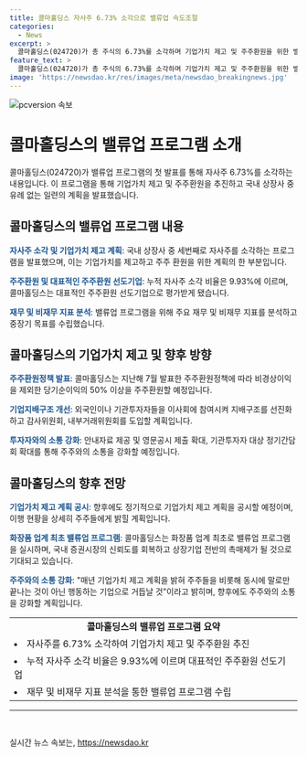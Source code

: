 ```yaml
---
title: 콜마홀딩스 자사주 6.73% 소각으로 밸류업 속도조절
categories:
  - News
excerpt: >
  콜마홀딩스(024720)가 총 주식의 6.73%를 소각하며 기업가치 제고 및 주주환원을 위한 밸류업 프로그램을 발표했다. 이는 국내 상장사 중 세 번째로, 화장품 업계 최초 사례이다. 주요 재무 지표를 분석하고 주주환원 정책을 통해 기업가치를 높이는데 비경상이익의 50% 이상을 주주환원으로 예정했으며, 기업지배구조의 핵심 지표 변화와 주주와의 소통 강화 등의 방안을 제시했다. 콜마홀딩스는 매년 기업가치 제고 계획을 공시할 예정이며, 화장품 업계 최초로 이를 시행함으로써 신뢰를 회복하고 촉매제가 될 것으로 기대했다.
feature_text: >
  콜마홀딩스(024720)가 총 주식의 6.73%를 소각하며 기업가치 제고 및 주주환원을 위한 밸류업 프로그램을 발표했다. 이는 국내 상장사 중 세 번째로, 화장품 업계 최초 사례이다. 주요 재무 지표를 분석하고 주주환원 정책을 통해 기업가치를 높이는데 비경상이익의 50% 이상을 주주환원으로 예정했으며, 기업지배구조의 핵심 지표 변화와 주주와의 소통 강화 등의 방안을 제시했다. 콜마홀딩스는 매년 기업가치 제고 계획을 공시할 예정이며, 화장품 업계 최초로 이를 시행함으로써 신뢰를 회복하고 촉매제가 될 것으로 기대했다.
image: 'https://newsdao.kr/res/images/meta/newsdao_breakingnews.jpg'
---
```


<p><img src="https://newsdao.kr/res/images/meta/newsdao_breakingnews.jpg" alt="pcversion 속보" /></p>

<h1>콜마홀딩스의 밸류업 프로그램 소개</h1>

<p data-ke-size="size16">콜마홀딩스(024720)가 밸류업 프로그램의 첫 발표를 통해 자사주 6.73%를 소각하는 내용입니다. 이 프로그램을 통해 기업가치 제고 및 주주환원을 추진하고 국내 상장사 중 유례 없는 일련의 계획을 발표했습니다.</p>

<h2 data-ke-size="size24">콜마홀딩스의 밸류업 프로그램 내용</h2>

<p><b><span style="color: #1a5490;">자사주 소각 및 기업가치 제고 계획</span></b>: 국내 상장사 중 세번째로 자사주를 소각하는 프로그램을 발표했으며, 이는 기업가치를 제고하고 주주 환원을 위한 계획의 한 부분입니다. </p>

<p><b><span style="color: #1a5490;">주주환원 및 대표적인 주주환원 선도기업</span></b>: 누적 자사주 소각 비율은 9.93%에 이르며, 콜마홀딩스는 대표적인 주주환원 선도기업으로 평가받게 됐습니다.</p>

<p><b><span style="color: #1a5490;">재무 및 비재무 지표 분석</span></b>: 밸류업 프로그램을 위해 주요 재무 및 비재무 지표를 분석하고 중장기 목표를 수립했습니다.</p>

<h2 data-ke-size="size24">콜마홀딩스의 기업가치 제고 및 향후 방향</h2>

<p><b><span style="color: #1a5490;">주주환원정책 발표</span></b>: 콜마홀딩스는 지난해 7월 발표한 주주환원정책에 따라 비경상이익을 제외한 당기순이익의 50% 이상을 주주환원할 예정입니다.</p>

<p><b><span style="color: #1a5490;">기업지배구조 개선</span></b>: 외국인이나 기관투자자들을 이사회에 참여시켜 지배구조를 선진화하고 감사위원회, 내부거래위원회를 도입할 계획입니다.</p>

<p><b><span style="color: #1a5490;">투자자와의 소통 강화</span></b>: 안내자료 제공 및 영문공시 제출 확대, 기관투자자 대상 정기간담회 확대를 통해 주주와의 소통을 강화할 예정입니다.</p>

<h2 data-ke-size="size24">콜마홀딩스의 향후 전망</h2>

<p><b><span style="color: #1a5490;">기업가치 제고 계획 공시</span></b>: 향후에도 정기적으로 기업가치 제고 계획을 공시할 예정이며, 이행 현황을 상세히 주주들에게 밝힐 계획입니다.</p>

<p><b><span style="color: #1a5490;">화장품 업계 최초 밸류업 프로그램</span></b>: 콜마홀딩스는 화장품 업계 최초로 밸류업 프로그램을 실시하며, 국내 증권시장의 신뢰도를 회복하고 상장기업 전반의 촉매제가 될 것으로 기대되고 있습니다.</p>

<p><b><span style="color: #1a5490;">주주와의 소통 강화</span></b>: "매년 기업가치 제고 계획을 밝혀 주주들을 비롯해 동시에 말로만 끝나는 것이 아닌 행동하는 기업으로 거듭날 것"이라고 밝히며, 향후에도 주주와의 소통을 강화할 계획입니다.</p>

<table>
  <tr>
    <td style="text-align: center; height: 17px;"><b>콜마홀딩스의 밸류업 프로그램 요약</b></td>
  </tr>
  <tr>
    <td><li>자사주를 6.73% 소각하여 기업가치 제고 및 주주환원 추진</li></td>
  </tr>
  <tr>
    <td><li>누적 자사주 소각 비율은 9.93%에 이르며 대표적인 주주환원 선도기업</li></td>
  </tr>
  <tr>
    <td><li>재무 및 비재무 지표 분석을 통한 밸류업 프로그램 수립</li></td>
  </tr>
</table>

<hr>

<p data-ke-size="size16">&nbsp;</p>
실시간 뉴스 속보는, <a href="https://newsdao.kr" rel="dofollow">https://newsdao.kr</a>


